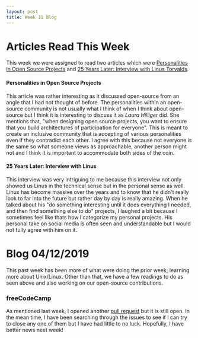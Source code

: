 ```yaml
---
layout: post
title: Week 11 Blog
---
```


# Articles Read This Week
This week we were assigned to read two articles which were [Personalities in Open Source Projects](https://opensource.com/open-organization/18/11/design-communities-personality-types?utm_campaign=intrel) and [25 Years Later: Interview with Linus Torvalds](https://www.linuxjournal.com/content/25-years-later-interview-linus-torvalds).

#### Personalities in Open Source Projects
This article was rather interesting as it discussed open-source from an angle that I had not thought of before. The personalities within an open-source community is not usually what I think of when I think about open-source but I think it is interesting to discuss it as *Laura Hilliger* did. She mentions that, "when designing open source projects, you want to ensure that you build architectures of participation for everyone". This is meant to create an inclusive community that is accepting of various personalities even if they contradict each other. I agree with this because not everyone is the same so what someone views as approachable, another person might not and I think it is important to accommodate both sides of the coin.

#### 25 Years Later: Interview with Linus
This interview was very intriguing to me because this interview not only showed us Linus in the technical sense but in the personal sense as well. Linux has become massive over the years and to know that he didn't really look to far into the future but rather day by day is really amazing. When he talked about his "do something interesting until it does everything I needed, and then find something else to do" projects, I laughed a bit because I sometimes feel like thats how I categorize my personal projects. His personal take on social media is often seen and understandable but I would not fully agree with him on it.

# Blog 04/12/2019
This past week has been more of what were doing the prior week; learning more about Unix/Linux. Other than that, we have a few readings to do as seen above and also working on our open-source contributions.

### freeCodeCamp
As mentioned last week, I opened another [pull request](https://github.com/freeCodeCamp/freeCodeCamp/pull/35741) but it is still open. In the mean time, I have been searching through the issues to see if I can try to close any one of them but I have had little to no luck. Hopefully, I have better news next week!
